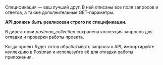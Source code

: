 Спецификация — ваш лучший друг. В ней описаны все поля запросов и ответов, а также дополнительные GET-параметры.

**API должен быть реализован строго по спецификации.**

В директории _postman_collection_ сохранена коллекция запросов для отладки и проверки работы проекта.

Когда проект будет готов обрабатывать запросы к API, импортируйте коллекцию в Postman и используйте её для отладки работы приложения.
